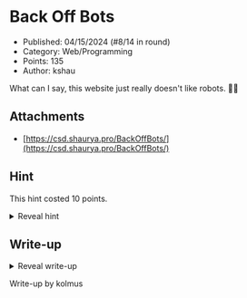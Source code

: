 # Back Off Bots

- Published: 04/15/2024 (#8/14 in round)
- Category: Web/Programming
- Points: 135
- Author: kshau

What can I say, this website just really doesn't like robots. 🤷‍♂️

## Attachments

- [https://csd.shaurya.pro/BackOffBots/](https://csd.shaurya.pro/BackOffBots/)

## Hint

This hint costed 10 points.

<details>
<summary>Reveal hint</summary>

Solve Map

Copy disallowed URLs > Convert into a wordlist > Use dirsearch to find working URL > Download Flag.txt > Figure out what file it is and find an online viewer > Flag!

</details>

## Write-up

<details>
<summary>Reveal write-up</summary>

- Visiting [https://csd.shaurya.pro/BackOffBots/robots.txt](https://csd.shaurya.pro/BackOffBots/robots.txt) shows us a list of disallowed URLs.
- Put them all into a list like this:

```txt
/index.html
/new_york_city.html
/los_angeles.html
/chicago.html
/houston.html
...
```
- Either use a tool like dirsearch or write your own script to find the working URL.

Example script:
```py
import requests

base_url = "https://csd.shaurya.pro/BackOffBots"

# name of the file containing the disallowed URLs = "paths.txt"
with open("paths.txt", "r") as file:
    paths = file.read().splitlines()

for path in paths:
    url = base_url + path
    response = requests.get(url)

    if response.status_code == 200:
        print(f"Found 200 response code for path: {path}")
```

- [https://csd.shaurya.pro/BackOffBots//vallejo.html](https://csd.shaurya.pro/BackOffBots//vallejo.html) is a working URL.
- Download the flag.txt file.
- The file has a comment telling us that it is a .obj file which you can view using an online viewer like [https://3dviewer.net/](https://3dviewer.net/)
- The flag is displayed in the 3D model.

Flag: `csd{v6z07E3CA}`

</details>

Write-up by kolmus
